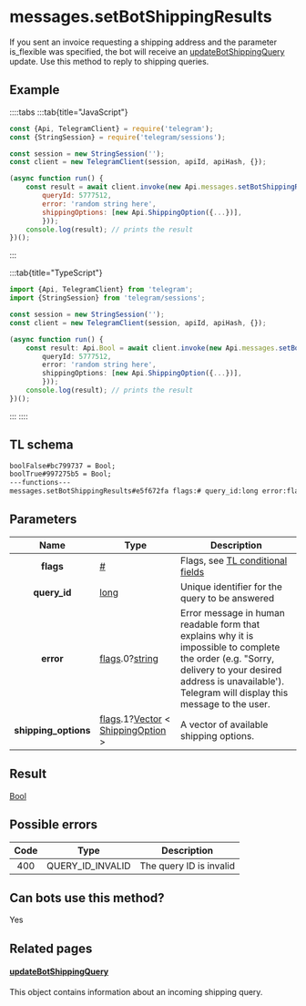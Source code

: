 # messages.setBotShippingResults

If you sent an invoice requesting a shipping address and the parameter is_flexible was specified, the bot will receive an [updateBotShippingQuery](https://core.telegram.org/constructor/updateBotShippingQuery) update. Use this method to reply to shipping queries.

## Example

::::tabs
:::tab{title="JavaScript"}

```js
const {Api, TelegramClient} = require('telegram');
const {StringSession} = require('telegram/sessions');

const session = new StringSession('');
const client = new TelegramClient(session, apiId, apiHash, {});

(async function run() {
    const result = await client.invoke(new Api.messages.setBotShippingResults({
		queryId: 5777512,
		error: 'random string here',
		shippingOptions: [new Api.ShippingOption({...})],
		}));
    console.log(result); // prints the result
})();

```

:::

:::tab{title="TypeScript"}

```ts
import {Api, TelegramClient} from 'telegram';
import {StringSession} from 'telegram/sessions';

const session = new StringSession('');
const client = new TelegramClient(session, apiId, apiHash, {});

(async function run() {
    const result: Api.Bool = await client.invoke(new Api.messages.setBotShippingResults({
		queryId: 5777512,
		error: 'random string here',
		shippingOptions: [new Api.ShippingOption({...})],
		}));
    console.log(result); // prints the result
})();

```

:::
::::

## TL schema

```txt
boolFalse#bc799737 = Bool;
boolTrue#997275b5 = Bool;
---functions---
messages.setBotShippingResults#e5f672fa flags:# query_id:long error:flags.0?string shipping_options:flags.1?Vector<ShippingOption> = Bool;
```

## Parameters

|         Name         | Type                                                                                                                                                                                                   | Description                                                                                                                                                                                                    |
| :------------------: | ------------------------------------------------------------------------------------------------------------------------------------------------------------------------------------------------------ | -------------------------------------------------------------------------------------------------------------------------------------------------------------------------------------------------------------- |
|      **flags**       | [#](https://core.telegram.org/type/%23)                                                                                                                                                                | Flags, see [TL conditional fields](https://core.telegram.org/mtproto/TL-combinators#conditional-fields)                                                                                                        |
|     **query_id**     | [long](https://core.telegram.org/type/long)                                                                                                                                                            | Unique identifier for the query to be answered                                                                                                                                                                 |
|      **error**       | [flags](https://core.telegram.org/mtproto/TL-combinators#conditional-fields).0?[string](https://core.telegram.org/type/string)                                                                         | Error message in human readable form that explains why it is impossible to complete the order (e.g. "Sorry, delivery to your desired address is unavailable'). Telegram will display this message to the user. |
| **shipping_options** | [flags](https://core.telegram.org/mtproto/TL-combinators#conditional-fields).1?[Vector](https://core.telegram.org/type/Vector%20t) < [ShippingOption](https://core.telegram.org/type/ShippingOption) > | A vector of available shipping options.                                                                                                                                                                        |

## Result

[Bool](https://core.telegram.org/type/Bool)

## Possible errors

| Code | Type             | Description             |
| :--: | ---------------- | ----------------------- |
| 400  | QUERY_ID_INVALID | The query ID is invalid |

## Can bots use this method?

Yes

## Related pages

#### [updateBotShippingQuery](https://core.telegram.org/constructor/updateBotShippingQuery)

This object contains information about an incoming shipping query.
